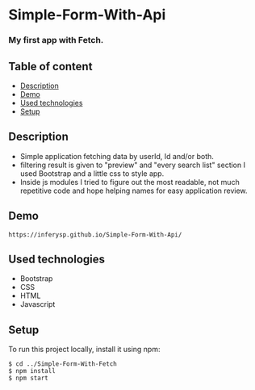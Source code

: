 # Simple-Form-With-Api

### My first app with Fetch.

## Table of content

* [Description](Description)
* [Demo](#Demo)
* [Used technologies](#Used-technologies)
* [Setup](#Setup)

## Description

* Simple application fetching data by userId, Id and/or both.
* filtering result is given to "preview" and "every search list" section
I used Bootstrap and a little css to style app.
* Inside js modules I tried to figure out the most readable, not much repetitive code
and hope helping names for easy application review.

## Demo

`https://inferysp.github.io/Simple-Form-With-Api/`

## Used technologies

* Bootstrap
* CSS
* HTML
* Javascript

## Setup
To run this project locally, install it using npm:
```
$ cd ../Simple-Form-With-Fetch
$ npm install
$ npm start
```
